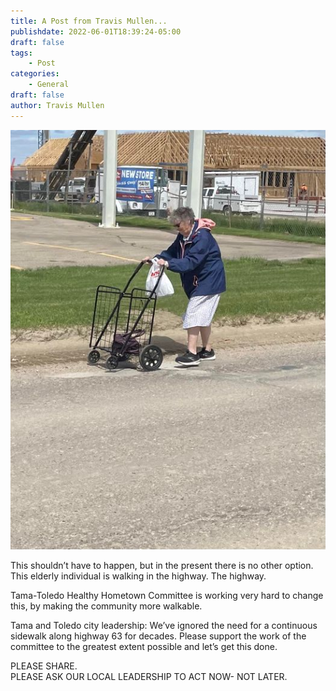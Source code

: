 ```yaml
---
title: A Post from Travis Mullen...
publishdate: 2022-06-01T18:39:24-05:00
draft: false
tags:
    - Post
categories:
    - General
draft: false
author: Travis Mullen
---
```


![Photo by Travis Mullen - June 1, 2022](images/285577305_10220982679731833_6492135305195819137_n.jpg)  

This shouldn’t have to happen, but in the present there is no other option.  This elderly individual is walking in the highway. The highway.  

Tama-Toledo Healthy Hometown Committee is working very hard to change this, by making the community more walkable.  
 
Tama and Toledo city leadership: We’ve ignored the need for a continuous sidewalk along highway 63 for decades.  Please support the work of the committee to the greatest extent possible and let’s get this done.  

PLEASE SHARE.  
PLEASE ASK OUR LOCAL LEADERSHIP TO ACT NOW- NOT LATER.  
